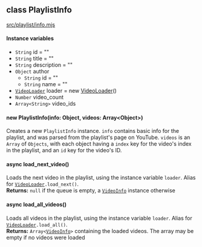 ## class PlaylistInfo
[src/playlist/info.mjs](/src/playlist/info.mjs)

#### Instance variables
 - `String` id = ""
 - `String` title = ""
 - `String` description = ""
 - `Object` author
   - `String` id = ""
   - `String` name = ""
 - [`VideoLoader`](../video/loader.md) loader = new [VideoLoader](../video/loader.md)()
 - `Number` video_count
 - `Array<String>` video_ids

#### new PlaylistInfo(info: Object, videos: Array\<Object\>)
Creates a new `PlaylistInfo` instance. `info` contains basic info for the playlist, and was parsed from the playlist's page on YouTube. `videos` is an `Array` of `Objects`, with each object having a `index` key for the video's index in the playlist, and an `id` key for the video's ID.  

#### async load_next_video()
Loads the next video in the playlist, using the instance variable `loader`. Alias for [`VideoLoader`](../video/loader.md)`.load_next()`\.  
<b>Returns:</b> `null` if the queue is empty, a [`VideoInfo`](../video/info.md) instance otherwise

#### async load_all_videos()
Loads all videos in the playlist, using the instance variable `loader`. Alias for [`VideoLoader`](../video/loader.md)`.load_all()`\.  
<b>Returns:</b> `Array<`[`VideoInfo`](../video/info.md)`>` containing the loaded videos. The array may be empty if no videos were loaded
